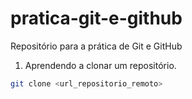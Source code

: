 # pratica-git-e-github
Repositório para a prática de Git e GitHub

1. Aprendendo a clonar um repositório.

```bash
git clone <url_repositorio_remoto>
```
